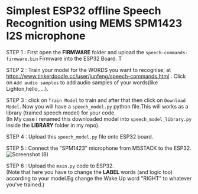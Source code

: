 # Simplest ESP32 offline Speech Recognition using MEMS SPM1423 I2S microphone

  
  
STEP 1 : First open the **FIRMWARE** folder and upload the `speech-commands-firmware.bin` Firmware into the ESP32 Board. T 

STEP 2 : Train your model for the WORDS you want to recognise, at https://www.tinkerdoodle.cc/user/junfeng/speech-commands.html . Click on `Add audio samples` to add audio samples of your words(like Lighton,hello,....).  

STEP 3 : click on `Train Model` to train and after that then click on `Download Model`. Now you will have a `speech_model.py` python file.This will works as a library (trained speech model) for your code.  
(In My case i renamed this downloaded model into `speech_model_library.py` inside the **LIBRARY** folder in my repo).  

STEP 4 : Upload this `speech_model.py` file onto ESP32 board.  

STEP 5 : Connect the "SPM1423" microphone from M5STACK to the ESP32.  ![Screenshot (8)](https://user-images.githubusercontent.com/86542830/161415619-2a52a82b-5a9b-4643-9a7e-5c9a1656dda8.png)  

STEP 6 : Upload the `main.py` code to ESP32.  
(Note that here you have to change the **LABEL** words (and logic too) according to your model.Eg change the Wake Up word "RIGHT" to whatever you've trained.)
